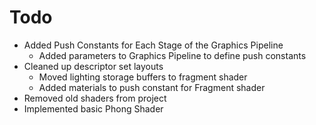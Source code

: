 # Todo
- Added Push Constants for Each Stage of the Graphics Pipeline
	- Added parameters to Graphics Pipeline to define push constants
- Cleaned up descriptor set layouts
	- Moved lighting storage buffers to fragment shader
	- Added materials to push constant for Fragment shader
- Removed old shaders from project
- Implemented basic Phong Shader